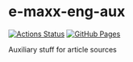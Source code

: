 # e-maxx-eng-aux

[![Actions Status](https://github.com/cp-algorithms/cp-algorithms-aux/workflows/verify/badge.svg)](https://github.com/cp-algorithms/cp-algorithms-aux/actions)
[![GitHub Pages](https://img.shields.io/static/v1?label=GitHub+Pages&message=+&color=brightgreen&logo=github)](https://cp-algorithms.github.io/cp-algorithms-aux/)

Auxiliary stuff for article sources
